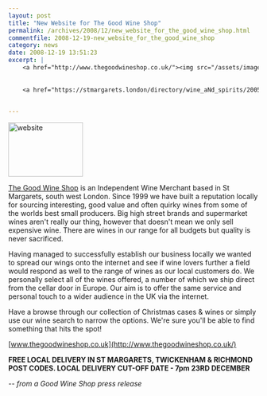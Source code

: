 ```yaml
---
layout: post
title: "New Website for The Good Wine Shop"
permalink: /archives/2008/12/new_website_for_the_good_wine_shop.html
commentfile: 2008-12-19-new_website_for_the_good_wine_shop
category: news
date: 2008-12-19 13:51:23
excerpt: |
    <a href="http://www.thegoodwineshop.co.uk/"><img src="/assets/images/2008/goodwine_web-thumb.jpg" width="150" height="109" alt="website" class="photo right" /></a>
    
    
    <a href="https://stmargarets.london/directory/wine_aNd_spirits/200511281416">The Good Wine Shop</a> is an Independent Wine Merchant based in St Margarets, south west London. Since 1999 we have built a reputation locally for sourcing interesting, good value and often quirky wines from some of the worlds best small producers. Big high street brands and supermarket wines aren't really our thing, however that doesn't mean we only sell expensive wine. There are wines in our range for all budgets but quality is never sacrificed.
    

---
```


<a href="http://www.thegoodwineshop.co.uk/"><img src="/assets/images/2008/goodwine_web-thumb.jpg" width="150" height="109" alt="website" class="photo right" /></a>

[The Good Wine Shop](/directory/wine_aNd_spirits/200511281416) is an Independent Wine Merchant based in St Margarets, south west London. Since 1999 we have built a reputation locally for sourcing interesting, good value and often quirky wines from some of the worlds best small producers. Big high street brands and supermarket wines aren't really our thing, however that doesn't mean we only sell expensive wine. There are wines in our range for all budgets but quality is never sacrificed.

Having managed to successfully establish our business locally we wanted to spread our wings onto the internet and see if wine lovers further a field would respond as well to the range of wines as our local customers do. We personally select all of the wines offered, a number of which we ship direct from the cellar door in Europe. Our aim is to offer the same service and personal touch to a wider audience in the UK via the internet.

Have a browse through our collection of Christmas cases & wines or simply use our wine search to narrow the options. We're sure you'll be able to find something that hits the spot!

[www.thegoodwineshop.co.uk](http://www.thegoodwineshop.co.uk/)

<strong>FREE LOCAL DELIVERY IN ST MARGARETS, TWICKENHAM & RICHMOND POST CODES.
LOCAL DELIVERY CUT-OFF DATE - 7pm 23RD DECEMBER</strong>

<cite>-- from a Good Wine Shop press release</cite>
